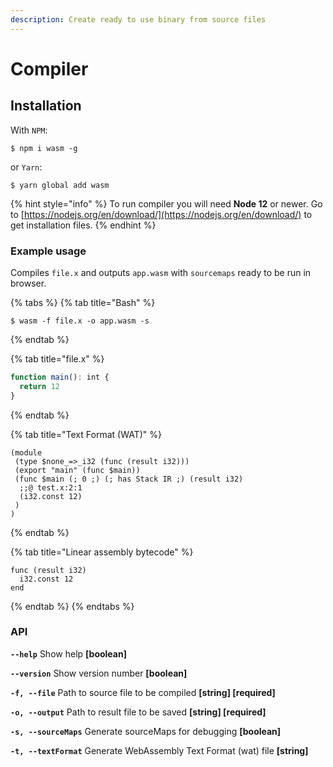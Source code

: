 ```yaml
---
description: Create ready to use binary from source files
---
```


# Compiler

## Installation

With `NPM`:

```
$ npm i wasm -g
```

or `Yarn`:

```text
$ yarn global add wasm
```

{% hint style="info" %}
To run compiler you will need **Node 12** or newer. Go to [https://nodejs.org/en/download/](https://nodejs.org/en/download/) to get installation files.
{% endhint %}

### Example usage

Compiles `file.x` and outputs `app.wasm` with `sourcemaps` ready to be run in browser.

{% tabs %}
{% tab title="Bash" %}
```text
$ wasm -f file.x -o app.wasm -s
```
{% endtab %}

{% tab title="file.x" %}
```javascript
function main(): int {
  return 12
}
```
{% endtab %}

{% tab title="Text Format \(WAT\)" %}
```
(module
 (type $none_=>_i32 (func (result i32)))
 (export "main" (func $main))
 (func $main (; 0 ;) (; has Stack IR ;) (result i32)
  ;;@ test.x:2:1
  (i32.const 12)
 )
)
```
{% endtab %}

{% tab title="Linear assembly bytecode" %}
```
func (result i32)
  i32.const 12
end
```
{% endtab %}
{% endtabs %}

### API

**`--help`** Show help **\[boolean\]**

**`--version`** Show version number **\[boolean\]**

**`-f, --file`** Path to source file to be compiled **\[string\] \[required\]**

**`-o, --output`** Path to result file to be saved **\[string\] \[required\]**

**`-s, --sourceMaps`** Generate sourceMaps for debugging **\[boolean\]**

**`-t, --textFormat`** Generate WebAssembly Text Format \(wat\) file **\[string\]**

